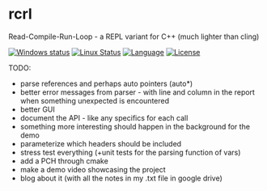 # rcrl
Read-Compile-Run-Loop - a REPL variant for C++ (much lighter than cling)

[![Windows status](https://ci.appveyor.com/api/projects/status/fp0sqit57eorgswb/branch/master?svg=true)](https://ci.appveyor.com/project/onqtam/rcrl/branch/master)
[![Linux Status](https://travis-ci.org/onqtam/rcrl.svg?branch=master)](https://travis-ci.org/onqtam/rcrl)
[![Language](https://img.shields.io/badge/language-C++-blue.svg)](https://isocpp.org/)
[![License](http://img.shields.io/badge/license-MIT-blue.svg)](http://opensource.org/licenses/MIT)

TODO:

- parse references and perhaps auto pointers (auto*)
- better error messages from parser - with line and column in the report when something unexpected is encountered
- better GUI
- document the API - like any specifics for each call
- something more interesting should happen in the background for the demo
- parameterize which headers should be included
- stress test everything (+unit tests for the parsing function of vars)
- add a PCH through cmake
- make a demo video showcasing the project
- blog about it (with all the notes in my .txt file in google drive)
